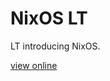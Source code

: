 NixOS LT
===============

LT introducing NixOS.

[view online](http://cdepillabout.github.io/nixos-lt/index.html)
